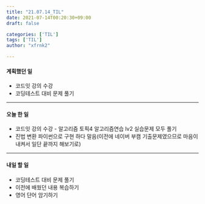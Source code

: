 ```yaml
---
title: "21.07.14_TIL"
date: 2021-07-14T00:20:30+09:00
draft: false

categories: ['TIL']
tags: ['TIL']
author: "xfrnk2"

---
```

#### 계획했던 일
+ 코드잇 강의 수강
+ 코딩테스트 대비 문제 풀기
---
#### 오늘 한 일
+ 코드잇 강의 수강 - 알고리즘 토픽4 알고리즘연습 lv2 실습문제 모두 풀기
+ 진법 변환 파이썬으로 구현 하다 말음(이전에 네이버 부캠 기출문제였으므로 마음이 내켜서 일단 끝까지 해보기로)
---
#### 내일 할 일 
+ 코딩테스트 대비 문제 풀기
+ 이전에 배웠던 내용 복습하기
+ 영어 단어 암기하기
